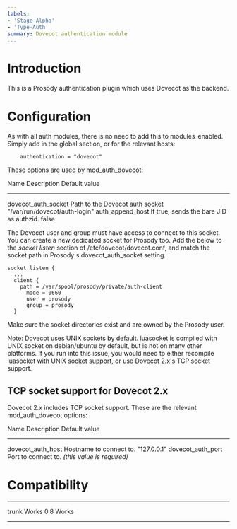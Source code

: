 ```yaml
---
labels:
- 'Stage-Alpha'
- 'Type-Auth'
summary: Dovecot authentication module
...
```


Introduction
============

This is a Prosody authentication plugin which uses Dovecot as the
backend.

Configuration
=============

As with all auth modules, there is no need to add this to
modules\_enabled. Simply add in the global section, or for the relevant
hosts:

        authentication = "dovecot"

These options are used by mod\_auth\_dovecot:

  Name                    Description                               Default value
  ----------------------- ----------------------------------------- -------------------------------
  dovecot\_auth\_socket   Path to the Dovecot auth socket           "/var/run/dovecot/auth-login"
  auth\_append\_host      If true, sends the bare JID as authzid.   false

The Dovecot user and group must have access to connect to this socket.
You can create a new dedicated socket for Prosody too. Add the below to
the *socket listen* section of /etc/dovecot/dovecot.conf, and match the
socket path in Prosody's dovecot\_auth\_socket setting.

    socket listen {
      ...
      client {
        path = /var/spool/prosody/private/auth-client
          mode = 0660
          user = prosody
          group = prosody
      }

Make sure the socket directories exist and are owned by the Prosody
user.

Note: Dovecot uses UNIX sockets by default. luasocket is compiled with
UNIX socket on debian/ubuntu by default, but is not on many other
platforms. If you run into this issue, you would need to either
recompile luasocket with UNIX socket support, or use Dovecot 2.x's TCP
socket support.

TCP socket support for Dovecot 2.x
----------------------------------

Dovecot 2.x includes TCP socket support. These are the relevant
mod\_auth\_dovecot options:

  Name                  Description               Default value
  --------------------- ------------------------- ----------------------------
  dovecot\_auth\_host   Hostname to connect to.   "127.0.0.1"
  dovecot\_auth\_port   Port to connect to.       *(this value is required)*

Compatibility
=============

  ------- -------
  trunk   Works
  0.8     Works
  ------- -------
